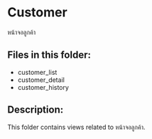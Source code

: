 # Customer

หน้าจอลูกค้า

## Files in this folder:

- customer_list
- customer_detail
- customer_history

## Description:

This folder contains views related to หน้าจอลูกค้า.
